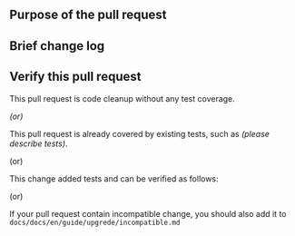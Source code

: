 <!--Thanks very much for contributing to Apache DolphinScheduler. Please review https://dolphinscheduler.apache.org/en-us/community/development/pull-request.html before opening a pull request.-->

## Purpose of the pull request

<!--(For example: This pull request adds checkstyle plugin).-->

## Brief change log

<!--*(for example:)*
- *Add maven-checkstyle-plugin to root pom.xml*
-->

## Verify this pull request



<!--*(Please pick either of the following options)*-->

This pull request is code cleanup without any test coverage.

*(or)*

This pull request is already covered by existing tests, such as *(please describe tests)*.

(or)

This change added tests and can be verified as follows:

<!--*(example:)*
- *Added dolphinscheduler-dao tests for end-to-end.*
- *Added CronUtilsTest to verify the change.*
- *Manually verified the change by testing locally.* -->

(or)

If your pull request contain incompatible change, you should also add it to `docs/docs/en/guide/upgrede/incompatible.md`
